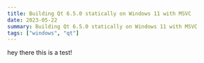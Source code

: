 ```yaml
---
title: Building Qt 6.5.0 statically on Windows 11 with MSVC
date: 2023-05-22
summary: Building Qt 6.5.0 statically on Windows 11 with MSVC
tags: ["windows", "qt"]
---
```

hey there this is a test!